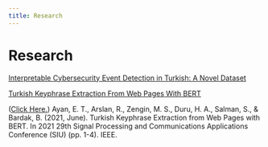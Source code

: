 ```yaml
---
title: Research
---
```


# <i class="fas fa-microscope"></i>Research

[Interpretable Cybersecurity Event Detection in Turkish: A Novel Dataset](https://stmaiteam.github.io/research/cyberevent)


[Turkish Keyphrase Extraction From Web Pages With BERT](https://stmaiteam.github.io/research/keyphrase_extraction)

([Click Here.](https://stmaiteam.github.io/research/keyphrase_extraction)) 
  Ayan, E. T., Arslan, R., Zengin, M. S., Duru, H. A., Salman, S., & Bardak, B. (2021, June). Turkish Keyphrase Extraction from Web Pages with BERT. In 2021 29th Signal Processing and Communications Applications Conference (SIU) (pp. 1-4). IEEE.

